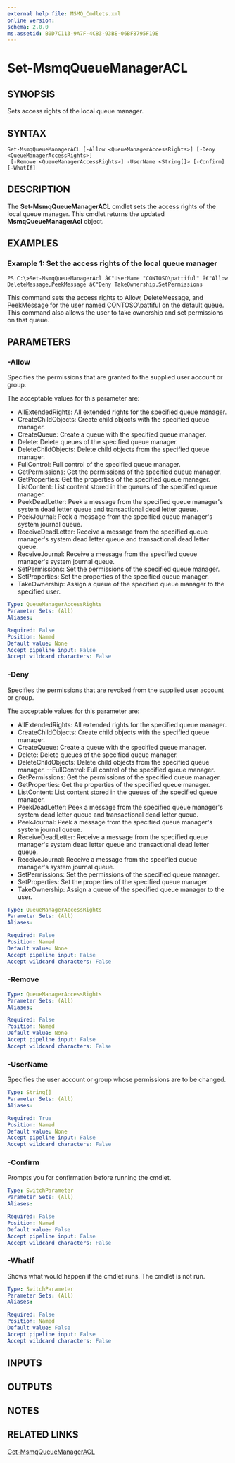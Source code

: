 ```yaml
---
external help file: MSMQ_Cmdlets.xml
online version: 
schema: 2.0.0
ms.assetid: B0D7C113-9A7F-4C83-93BE-06BF8795F19E
---
```


# Set-MsmqQueueManagerACL

## SYNOPSIS
Sets access rights of the local queue manager.

## SYNTAX

```
Set-MsmqQueueManagerACL [-Allow <QueueManagerAccessRights>] [-Deny <QueueManagerAccessRights>]
 [-Remove <QueueManagerAccessRights>] -UserName <String[]> [-Confirm] [-WhatIf]
```

## DESCRIPTION
The **Set-MsmqQueueManagerACL** cmdlet sets the access rights of the local queue manager.
This cmdlet returns the updated **MsmqQueueManagerAcl** object.

## EXAMPLES

### Example 1: Set the access rights of the local queue manager
```
PS C:\>Set-MsmqQueueManagerAcl â€"UserName "CONTOSO\pattiful" â€"Allow DeleteMessage,PeekMessage â€"Deny TakeOwnership,SetPermissions
```

This command sets the access rights to Allow, DeleteMessage, and PeekMessage for the user named CONTOSO\pattiful on the default queue.
This command also allows the user to take ownership and set permissions on that queue.

## PARAMETERS

### -Allow
Specifies the permissions that are granted to the supplied user account or group.

The acceptable values for this parameter are:

- AllExtendedRights: All extended rights for the specified queue manager. 
- CreateChildObjects: Create child objects with the specified queue manager. 
- CreateQueue: Create a queue with the specified queue manager. 
- Delete: Delete queues of the specified queue manager. 
- DeleteChildObjects: Delete child objects from the specified queue manager. 
- FullControl: Full control of the specified queue manager. 
- GetPermissions: Get the permissions of the specified queue manager. 
- GetProperties: Get the properties of the specified queue manager. 
ListContent: List content stored in the queues of the specified queue manager. 
- PeekDeadLetter: Peek a message from the specified queue manager's system dead letter queue and transactional dead letter queue. 
- PeekJournal: Peek a message from the specified queue manager's system journal queue. 
- ReceiveDeadLetter: Receive a message from the specified queue manager's system dead letter queue and transactional dead letter queue. 
- ReceiveJournal: Receive a message from the specified queue manager's system journal queue. 
- SetPermissions: Set the permissions of the specified queue manager. 
- SetProperties: Set the properties of the specified queue manager. 
- TakeOwnership: Assign a queue of the specified queue manager to the specified user.

```yaml
Type: QueueManagerAccessRights
Parameter Sets: (All)
Aliases: 

Required: False
Position: Named
Default value: None
Accept pipeline input: False
Accept wildcard characters: False
```

### -Deny
Specifies the permissions that are revoked from the supplied user account or group.

The acceptable values for this parameter are:

- AllExtendedRights: All extended rights for the specified queue manager. 
- CreateChildObjects: Create child objects with the specified queue manager. 
- CreateQueue: Create a queue with the specified queue manager. 
- Delete: Delete queues of the specified queue manager. 
- DeleteChildObjects: Delete child objects from the specified queue manager. 
--FullControl: Full control of the specified queue manager. 
- GetPermissions: Get the permissions of the specified queue manager. 
- GetProperties: Get the properties of the specified queue manager. 
- ListContent: List content stored in the queues of the specified queue manager. 
- PeekDeadLetter: Peek a message from the specified queue manager's system dead letter queue and transactional dead letter queue. 
- PeekJournal: Peek a message from the specified queue manager's system journal queue. 
- ReceiveDeadLetter: Receive a message from the specified queue manager's system dead letter queue and transactional dead letter queue. 
- ReceiveJournal: Receive a message from the specified queue manager's system journal queue. 
- SetPermissions: Set the permissions of the specified queue manager. 
- SetProperties: Set the properties of the specified queue manager. 
- TakeOwnership: Assign a queue of the specified queue manager to the user.

```yaml
Type: QueueManagerAccessRights
Parameter Sets: (All)
Aliases: 

Required: False
Position: Named
Default value: None
Accept pipeline input: False
Accept wildcard characters: False
```

### -Remove
```yaml
Type: QueueManagerAccessRights
Parameter Sets: (All)
Aliases: 

Required: False
Position: Named
Default value: None
Accept pipeline input: False
Accept wildcard characters: False
```

### -UserName
Specifies the user account or group whose permissions are to be changed.

```yaml
Type: String[]
Parameter Sets: (All)
Aliases: 

Required: True
Position: Named
Default value: None
Accept pipeline input: False
Accept wildcard characters: False
```

### -Confirm
Prompts you for confirmation before running the cmdlet.

```yaml
Type: SwitchParameter
Parameter Sets: (All)
Aliases: 

Required: False
Position: Named
Default value: False
Accept pipeline input: False
Accept wildcard characters: False
```

### -WhatIf
Shows what would happen if the cmdlet runs.
The cmdlet is not run.

```yaml
Type: SwitchParameter
Parameter Sets: (All)
Aliases: 

Required: False
Position: Named
Default value: False
Accept pipeline input: False
Accept wildcard characters: False
```

## INPUTS

## OUTPUTS

## NOTES

## RELATED LINKS

[Get-MsmqQueueManagerACL](./Get-MsmqQueueManagerACL.md)

